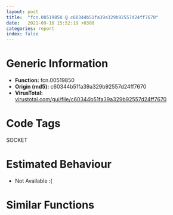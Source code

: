 ```yaml
---
layout: post
title:  "fcn.00519850 @ c60344b51fa39a329b92557d24ff7670"
date:   2021-09-10 15:52:19 +0300
categories: report
index: false
---
```


# Generic Information
- **Function:** fcn.00519850
- **Origin (md5):** c60344b51fa39a329b92557d24ff7670
- **VirusTotal:** [virustotal.com/gui/file/c60344b51fa39a329b92557d24ff7670][virustotal_ref]

# Code Tags
<span class="tag" id="SOCKET">SOCKET</span>


# Estimated Behaviour
<ul><li class="bhv-desc" id="na">Not Available :(</li></ul>

# Similar Functions
<script type="text/javascript" src="https://www.gstatic.com/charts/loader.js"></script>
<script type="text/javascript">

    google.charts.load('current', {'packages':['corechart']});
    google.charts.setOnLoadCallback(drawChart);

    function drawChart() {
    var data = new google.visualization.DataTable();
        data.addColumn('number', 'X');
        data.addColumn('number', 'Y');
        data.addColumn({type: 'string', role: 'tooltip', 'p': {'html': true}});
        data.addColumn({'type': 'string', 'role': 'style'});
        
        data.addRows([
    [0, 0, '<b><a href="/report/fcn.00519850@c60344b51fa39a329b92557d24ff7670">fcn.00519850</a><br>@c60344b51fa39a329b92557d24ff7670</b><br>', 'point { fill-color: #e0440e; }'],

        ]);

    var options = {
        title: 'Similarity Plot',
        legend: 'none',
        colors: ['#dedbd9', '#e6693e', '#ec8f6e', '#f3b49f', '#f6c7b6'],
        tooltip: {isHtml: true, trigger: 'both'},
        explorer: {
        actions: ["dragToZoom", "rightClickToReset"],
        },
        chartArea: {
        width: '80%',
        height: '80%'
        },
        width: '100%',
        height: '100%'
    };

    var chart = new google.visualization.ScatterChart(document.getElementById('chart_div'));

    chart.draw(data, options);
    }
    
</script>


<div id="chart_div" style="width: 100%px; height: 100%;"></div>

# Disassembled Code
{% highlight nasm %}

push 0xffffffffffffffff
push 0x5ae8b3
mov eax, dword
push eax
mov eax, 0x14b8
call fcn.0057aa20
mov eax, dword[0x5ffcc0]
xor eax, esp
mov dword[esp+0x14b0], eax
push ebx
push ebp
push esi
push edi
mov eax, dword[0x5ffcc0]
xor eax, esp
push eax
lea eax, [esp+0x14cc]
mov dword
mov eax, dword[esp+0x14dc]
mov dword[esp+0x14], eax
mov eax, dword[esp+0x14e0]
xor ebx, ebx
push eax
lea ecx, [esp+0x2a0]
mov dword[esp+0x14d8], ebx
call fcn.00402060
mov byte[esp+0x14d4], 1
nop
mov edi, dword[esp+0x14]
lea ecx, [esp+0x29c]
push ecx
lea ebp, [edi+0x14]
mov ecx, ebp
mov dword[esp+0x20], ebx
mov dword[edi+0x7c], 0xffffffff
mov dword[esp+0x30], ebx
mov dword[esp+0x34], ebx
call fcn.00403010
lea edx, [esp+0x14e4]
lea esi, [edi+0x30]
push edx
mov ecx, esi
call fcn.00403010
mov ecx, esi
call fcn.004020e0
test al, al
je off.b318
push ebx
push 0x5dea00
mov ecx, ebp
call fcn.00422030
mov esi, eax
cmp esi, 0xffffffff
je off.b318
lea ebx, [esi+1]
mov eax, ebp
lea ecx, [esp+0x1e4]
call fcn.00527e00
mov ecx, edi
push eax
add ecx, 0x30
mov byte[esp+0x14d8], 2
call fcn.00403010
mov bl, 1
lea ecx, [esp+0x1e4]
mov byte[esp+0x14d4], bl
call fcn.004020a0
mov eax, esi
mov edi, ebp
lea ecx, [esp+0x1e4]
call fcn.00527d90
push eax
mov ecx, ebp
mov byte[esp+0x14d8], 3
call fcn.00403010
lea ecx, [esp+0x1e4]
mov byte[esp+0x14d4], bl
call fcn.004020a0
mov edi, dword[esp+0x14]
mov eax, dword[edi+0xc]
push 0
push eax
call dword[sym.imp.KERNEL32.dll_WaitForSingleObject]
test eax, eax
jne off.b351
mov edi, dword[esp+0x14]
mov dword[esp+0x1c], 1
jmp off.b3145
lea ecx, [esp+0x1ac]
call fcn.00402030
lea ecx, [esp+0x1c8]
call fcn.00402030
lea ecx, [esp+0x200]
call fcn.00402030
lea ecx, [esp+0x4c]
push ecx
lea edx, [esp+0x3c]
push edx
lea ebx, [esp+0x208]
lea edi, [esp+0x1d0]
lea esi, [esp+0x1b4]
mov ecx, ebp
mov byte[esp+0x14dc], 6
call fcn.00519750
cmp byte[0x610e06], 0
mov dword[esp+0x2c8], 0xffffffff
jne off.b482
lea eax, [esp+0x2cc]
push eax
push 0x202
call sub.WS2_32.dll_WSAStartup
test eax, eax
jne off.b482
mov byte[0x610e06], 1
mov edi, dword[esp+0x14]
mov byte[esp+0x14d4], 7
mov ecx, dword[edi+0xc]
mov esi, dword[sym.imp.KERNEL32.dll_WaitForSingleObject]
push 0
push ecx
call esi
test eax, eax
jne off.b569
lea ecx, [esp+0x200]
mov dword[esp+0x1c], 1
call fcn.004020a0
lea ecx, [esp+0x1c8]
call fcn.004020a0
lea ecx, [esp+0x1ac]
mov byte[esp+0x14d4], 1
call fcn.004020a0
jmp off.b3145
push 6
push 1
push 2
call sub.WS2_32.dll_socket
mov ebx, eax
mov dword[esp+0x34], ebx
cmp ebx, 0xffffffff
jne off.b659
call sub.WS2_32.dll_WSAGetLastError
push eax
push str._connectAndSendData_:_socket_error__d.__r_n
call fcn.00574594
add esp, 8
lea ecx, [esp+0x200]
call fcn.004020a0
lea ecx, [esp+0x1c8]
call fcn.004020a0
lea ecx, [esp+0x1ac]
mov byte[esp+0x14d4], 1
call fcn.004020a0
jmp off.b3110
mov edx, dword[edi+0xc]
push 0
push edx
call esi
test eax, eax
jne off.b681
mov dword[esp+0x1c], 1
jmp off.b610
mov ecx, ebp
lea esi, [esp+0x264]
call fcn.00518e20
lea ecx, [esp+0x1ac]
lea esi, [esp+0x238]
mov byte[esp+0x14d4], 8
call fcn.00518e20
lea ecx, [edi+0x30]
lea esi, [esp+0x21c]
mov byte[esp+0x14d4], 9
call fcn.00518e20
lea ecx, [esp+0x238]
mov byte[esp+0x14d4], 0xa
call fcn.00402010
push eax
call sub.WS2_32.dll_gethostbyname
mov esi, eax
test esi, esi
jne off.b837
call sub.WS2_32.dll_WSAGetLastError
push eax
push str._gethostbyname_:_socket_error__d.__r_n
call fcn.00574594
add esp, 8
lea ecx, [esp+0x21c]
call fcn.00401ff0
lea ecx, [esp+0x238]
call fcn.00401ff0
lea ecx, [esp+0x264]
call fcn.00401ff0
jmp off.b610
mov eax, dword[edi+0xc]
xor ebp, ebp
push ebp
push eax
call dword[sym.imp.KERNEL32.dll_WaitForSingleObject]
test eax, eax
jne off.b864
mov dword[esp+0x1c], 1
jmp off.b796
mov ecx, 2
mov word[esp+0x254], cx
mov edx, dword[esi+0xc]
mov eax, dword[edx]
mov ecx, dword[eax]
mov esi, dword[esp+0x38]
xor eax, eax
push esi
mov dword[esp+0x25c], ecx
mov dword[esp+0x260], eax
mov dword[esp+0x264], eax
call sub.WS2_32.dll_htons
push 0x10
lea edx, [esp+0x258]
push edx
push ebx
mov word[esp+0x262], ax
call sub.WS2_32.dll_connect
cmp eax, 0xffffffff
jne off.b987
call sub.WS2_32.dll_WSAGetLastError
push eax
movzx eax, si
push eax
lea ecx, [esp+0x240]
call fcn.00402010
push eax
push str._connectAndSendData_:_connect__s:_d_error__d.__r_n
call fcn.00574594
add esp, 0x10
jmp off.b796
mov ecx, dword[edi+0xc]
mov esi, dword[sym.imp.KERNEL32.dll_WaitForSingleObject]
push ebp
push ecx
call esi
test eax, eax
jne off.b1017
mov dword[esp+0x1c], 1
jmp off.b796
lea ecx, [esp+0x190]
call fcn.004104e0
lea ecx, [esp+0x21c]
mov byte[esp+0x14d4], 0xb
call fcn.004020e0
lea ecx, [esp+0x190]
test al, al
je off.b1067
push str.GET_
jmp off.b1072
push str.POST_
call fcn.0044d310
lea edx, [esp+0x264]
push edx
lea ecx, [esp+0x194]
call fcn.00475410
push str._HTTP_1.1_r_n
lea ecx, [esp+0x194]
call fcn.0044d310
push str.Host:_
lea ecx, [esp+0x194]
call fcn.0044d310
lea eax, [esp+0x238]
push eax
lea ecx, [esp+0x194]
call fcn.00475410
push 0x5deab0
lea ecx, [esp+0x194]
call fcn.0044d310
push str.Accept:___r_n
lea ecx, [esp+0x194]
call fcn.0044d310
push str.User_Agent:_Mozilla_5.0__Windows_NT_5.1__AppleWebKit_537.31__KHTML__like_Gecko__Chrome_26.0.1410.64_Safari_537.31_r_n
lea ecx, [esp+0x194]
call fcn.0044d310
push str.Connection:_Keep_Alive_r_n
lea ecx, [esp+0x194]
call fcn.0044d310
push str.Content-Type:_application_x-www-form-urlencoded_r_n_
lea ecx, [esp+0x194]
call fcn.0044d310
lea ecx, [esp+0x21c]
call fcn.004020e0
test al, al
jne off.b1306
lea ecx, [esp+0x21c]
call fcn.00410560
push eax
lea ecx, [esp+0x460]
push str.Content_Length:__d_r_n
push ecx
call fcn.005735e2
add esp, 0xc
lea edx, [esp+0x45c]
push edx
lea ecx, [esp+0x194]
call fcn.0044d310
push 0x5deab0
lea ecx, [esp+0x194]
call fcn.0044d310
lea eax, [esp+0x21c]
push eax
lea ecx, [esp+0x194]
call fcn.00475410
push ebp
lea ecx, [esp+0x194]
call fcn.00410560
push eax
lea ecx, [esp+0x198]
call fcn.00402010
push eax
push ebx
call sub.WS2_32.dll_send
cmp eax, 0xffffffff
jne off.b1417
call sub.WS2_32.dll_WSAGetLastError
push eax
push str._connectAndSendData_:_send_error__d.__r_n
call fcn.00574594
add esp, 8
lea ecx, [esp+0x190]
call fcn.00401ff0
jmp off.b796
mov ecx, dword[edi+0xc]
push ebp
push ecx
call esi
test eax, eax
jne off.b1453
lea ecx, [esp+0x190]
mov dword[esp+0x1c], 1
call fcn.00401ff0
jmp off.b796
lea ecx, [esp+0x280]
call fcn.004104e0
lea ecx, [edi+0x64]
mov byte[esp+0x14d4], 0xc
call fcn.00476c10
lea ecx, [edi+0x54]
call fcn.00476c10
push 0xfff
lea edx, [esp+0x4c9]
push ebp
push edx
mov byte[esp+0x4d0], 0
call fcn.0057a180
add esp, 0xc
mov dword[esp+0x28], ebp
mov dword[esp+0x18], 0xffffffff
mov dword[esp+0x24], ebp
nop
mov ebx, dword[esp+0x34]
lea eax, [esp+0x44]
push eax
push 0
push 0
lea ecx, [esp+0x78]
push ecx
lea eax, [ebx+1]
mov edi, 1
push eax
mov dword[esp+0x58], 0xa
mov dword[esp+0x5c], 0x3e8
mov dword[esp+0x84], ebx
mov dword[esp+0x80], edi
call sub.WS2_32.dll_select
test eax, eax
jle off.b3002
mov ebp, dword[esp+0x14]
mov edx, dword[ebp+0xc]
mov esi, dword[sym.imp.KERNEL32.dll_WaitForSingleObject]
push 0
push edx
call esi
test eax, eax
je off.b3286
lea eax, [esp+0x6c]
push eax
push ebx
call sub.WS2_32.dll___WSAFDIsSet
test eax, eax
je off.b3002
mov ecx, dword[ebp+0xc]
push 0
push ecx
call esi
test eax, eax
je off.b3286
push 0x1000
lea edx, [esp+0x4c8]
push 0
push edx
call fcn.0057a180
add esp, 0xc
push 0
push 0x1000
lea eax, [esp+0x4cc]
push eax
push ebx
call sub.WS2_32.dll_recv
mov edi, eax
test edi, edi
jle off.b3002
mov ecx, dword[ebp+0xc]
push 0
push ecx
call esi
test eax, eax
je off.b3295
mov edx, dword[esp+0x28]
lea esi, [edi+edx]
lea ebx, [ebp+0x64]
push esi
mov ecx, ebx
call fcn.004754e0
push edi
lea eax, [esp+0x4c8]
push eax
mov ecx, ebx
call fcn.00455300
add eax, dword[esp+0x30]
push eax
call fcn.0057cd10
mov ecx, dword[ebp+0x10]
add esp, 0xc
mov dword[esp+0x28], esi
test ecx, ecx
je off.b1813
fldz
mov edx, dword[ecx]
mov eax, dword[edx+4]
sub esp, 8
fstp qword[esp]
push 0
push ebp
call eax
mov esi, ebp
lea ecx, [esi+0x64]
call fcn.00455300
mov ecx, dword[esp+0x28]
mov ebp, eax
lea edi, [ecx+ebp]
push str._r_n_r_n
push ebp
mov dword[esp+0x28], edi
call fcn.00575a10
mov ebx, eax
add esp, 8
test ebx, ebx
je off.b2897
cmp ebx, edi
jae off.b2897
add ebx, 4
cmp dword[esi+0x7c], 0xffffffff
mov dword[esp+0x24], ebx
jne off.b2032
push str.HTTP_1.1_
push ebp
call fcn.00575a10
mov esi, eax
add esp, 8
test esi, esi
je off.b2032
cmp esi, edi
jae off.b2032
add esi, 9
push 0x5debe0
push esi
call fcn.00575a10
add esp, 8
test eax, eax
je off.b2032
cmp eax, edi
jae off.b2032
push ecx
sub eax, esi
mov ecx, esp
mov edi, eax
call fcn.00505100
lea ecx, [esp+0x178]
call fcn.004022c0
push 0
push 0
lea ecx, [esp+0x17c]
call fcn.00402240
push edi
push esi
lea ecx, [esp+0x17c]
call fcn.004023b0
lea ecx, [esp+0x174]
call fcn.00402010
push eax
call fcn.00573198
mov edx, dword[esp+0x18]
add esp, 4
lea ecx, [esp+0x174]
mov dword[edx+0x7c], eax
call fcn.00401ff0
mov edi, dword[esp+0x20]
mov eax, dword[esp+0x14]
mov eax, dword[eax+0x7c]
cmp eax, 0x12e
je off.b2057
cmp eax, 0x12d
jne off.b2240
lea ecx, [esp+0x280]
call fcn.004020e0
test al, al
je off.b2240
push str.Location:_
push ebp
call fcn.00575a10
mov esi, eax
add esp, 8
test esi, esi
je off.b2240
cmp esi, edi
jae off.b2240
add esi, 0xa
push 0x5deab0
push esi
call fcn.00575a10
add esp, 8
test eax, eax
je off.b2240
cmp eax, edi
jae off.b2240
push ecx
sub eax, esi
mov ecx, esp
mov edi, eax
call fcn.00505100
lea ecx, [esp+0x178]
call fcn.004022c0
push 0
push 0
lea ecx, [esp+0x17c]
call fcn.00402240
push edi
push esi
lea ecx, [esp+0x17c]
call fcn.004023b0
lea ecx, [esp+0x174]
push ecx
lea ecx, [esp+0x284]
mov byte[esp+0x14d8], 0xd
call fcn.00410510
lea ecx, [esp+0x174]
mov byte[esp+0x14d4], 0xc
call fcn.00401ff0
mov edi, dword[esp+0x20]
lea ecx, [esp+0x280]
call fcn.004020e0
test al, al
je off.b3308
mov ecx, dword[esp+0x18]
cmp ecx, 0xffffffff
jne off.b2901
push str.Content_Length:_
push ebp
call fcn.00575a10
mov esi, eax
add esp, 8
test esi, esi
je off.b2413
cmp esi, edi
jae off.b2413
add esi, 0x10
push 0x5deab0
push esi
call fcn.00575a10
add esp, 8
test eax, eax
je off.b2413
cmp eax, edi
jae off.b2413
push ecx
sub eax, esi
mov ecx, esp
mov edi, eax
call fcn.00505100
lea ecx, [esp+0x178]
call fcn.004022c0
push 0
push 0
lea ecx, [esp+0x17c]
call fcn.00402240
push edi
push esi
lea ecx, [esp+0x17c]
call fcn.004023b0
lea ecx, [esp+0x174]
call fcn.00402010
push eax
call fcn.00573198
add esp, 4
lea ecx, [esp+0x174]
mov dword[esp+0x18], eax
call fcn.00401ff0
mov ecx, dword[esp+0x18]
cmp ecx, 0xffffffff
jne off.b2901
push 0x5deab0
push ebx
call fcn.00575a10
mov edi, eax
add esp, 8
test edi, edi
je off.b2566
cmp edi, dword[esp+0x20]
jae off.b2566
push ecx
mov esi, edi
mov ecx, esp
sub esi, ebx
call fcn.00505100
lea ecx, [esp+0x178]
call fcn.004022c0
push 0
push 0
lea ecx, [esp+0x17c]
call fcn.00402240
push esi
push ebx
lea ecx, [esp+0x17c]
call fcn.004023b0
lea edx, [esp+0x18]
push edx
push 0x5dec04
lea ecx, [esp+0x17c]
call fcn.00402010
push eax
call fcn.005759e5
add esp, 0xc
cmp eax, 1
jne off.b2554
add dword[esp+0x18], 7
add edi, 2
mov dword[esp+0x24], edi
lea ecx, [esp+0x174]
call fcn.00401ff0
mov ecx, dword[esp+0x18]
cmp ecx, 0xffffffff
jne off.b2901
push str.Connection:_
push ebp
call fcn.00575a10
mov esi, eax
add esp, 8
test esi, esi
je off.b2897
cmp esi, dword[esp+0x20]
jae off.b2897
add esi, 0xc
push 0x5deab0
push esi
call fcn.00575a10
add esp, 8
test eax, eax
je off.b2897
cmp eax, dword[esp+0x20]
jae off.b2897
push ecx
sub eax, esi
mov ecx, esp
mov edi, eax
call fcn.00505100
lea ecx, [esp+0x178]
call fcn.004022c0
push 0
push 0
lea ecx, [esp+0x17c]
call fcn.00402240
push edi
push esi
lea ecx, [esp+0x17c]
call fcn.004023b0
lea ecx, [esp+0x174]
mov byte[esp+0x14d4], 0xf
call fcn.00402010
mov ecx, eax
lea eax, [esp+0x1e4]
call fcn.00518dc0
push str.CLOSE
lea ecx, [esp+0x54]
mov byte[esp+0x14d8], 0x10
call fcn.00402060
lea ecx, [esp+0x50]
call fcn.00410560
mov esi, eax
lea ecx, [esp+0x1e4]
mov dword[esp+0x3c], esi
call fcn.00410560
mov dword[esp+0x40], eax
cmp eax, esi
lea eax, [esp+0x3c]
jb off.b2801
lea eax, [esp+0x40]
mov eax, dword[eax]
push eax
lea ecx, [esp+0x54]
call fcn.004020c0
lea ecx, [esp+0x1e8]
mov esi, eax
call fcn.004020c0
mov ecx, eax
mov eax, esi
call fcn.00527cd0
add esp, 4
test eax, eax
lea ecx, [esp+0x50]
sete bl
call fcn.004020a0
test bl, bl
je off.b2865
mov dword[esp+0x18], 0
lea ecx, [esp+0x1e4]
call fcn.004020a0
lea ecx, [esp+0x174]
mov byte[esp+0x14d4], 0xc
call fcn.00401ff0
mov ecx, dword[esp+0x18]
cmp dword[esp+0x24], 0
je off.b1536
test ecx, ecx
jle off.b1536
mov edi, dword[esp+0x24]
mov edx, dword[esp+0x20]
mov eax, edi
sub eax, ebp
sub edx, ebp
add eax, ecx
cmp edx, eax
jl off.b1536
mov eax, dword[esp+0x14]
cmp dword[eax+0x7c], 0xc8
jne off.b2965
mov dword[esp+0x2c], 1
lea esi, [eax+0x54]
push ecx
mov ecx, esi
call fcn.004754e0
mov ecx, dword[esp+0x18]
push ecx
push edi
mov ecx, esi
call fcn.00455300
push eax
call fcn.0057cd10
add esp, 0xc
mov ebx, dword[esp+0x34]
lea ecx, [esp+0x280]
call fcn.00401ff0
lea ecx, [esp+0x190]
call fcn.00401ff0
lea ecx, [esp+0x21c]
call fcn.00401ff0
lea ecx, [esp+0x238]
call fcn.00401ff0
lea ecx, [esp+0x264]
call fcn.00401ff0
lea ecx, [esp+0x200]
call fcn.004020a0
lea ecx, [esp+0x1c8]
call fcn.004020a0
lea ecx, [esp+0x1ac]
mov byte[esp+0x14d4], 1
call fcn.004020a0
mov edi, dword[esp+0x14]
cmp ebx, 0xffffffff
je off.b3145
push ebx
call sub.WS2_32.dll_closesocket
cmp eax, 0xffffffff
jne off.b3145
call sub.WS2_32.dll_WSAGetLastError
push eax
push str._connectAndSendData_:_closesocket_error__d.__r_n
call fcn.00574594
add esp, 8
mov ecx, dword[edi+0x10]
xor ebx, ebx
cmp ecx, ebx
je off.b3400
cmp dword[esp+0x1c], ebx
jne off.b3400
cmp dword[esp+0x30], ebx
jne off.b112
mov esi, dword[esp+0x14]
cmp dword[esp+0x2c], ebx
mov edx, dword[ecx]
mov edx, dword[edx]
lea eax, [esi+0xc]
push eax
sete al
movzx eax, al
push eax
push esi
lea eax, [esp+0x1f0]
push eax
call edx
push eax
lea ecx, [esp+0x2a0]
mov byte[esp+0x14d8], 0x11
call fcn.00403010
lea ecx, [esp+0x1e4]
mov byte[esp+0x14d4], 1
call fcn.004020a0
lea ecx, [esp+0x29c]
call fcn.004020e0
test al, al
jne off.b3410
lea ecx, [esi+0x30]
call fcn.004569e0
jmp off.b112
mov dword[esp+0x1c], edi
jmp off.b3002
mov dword[esp+0x1c], 1
jmp off.b3002
lea ecx, [esp+0x280]
call fcn.00402010
mov ecx, eax
lea eax, [esp+0x1e4]
call fcn.00518dc0
push eax
lea ecx, [esp+0x2a0]
mov byte[esp+0x14d8], 0xe
call fcn.00403010
lea ecx, [esp+0x1e4]
mov byte[esp+0x14d4], 0xc
call fcn.004020a0
mov ecx, dword[esp+0x14]
add ecx, 0x30
call fcn.004569e0
mov dword[esp+0x30], 1
jmp off.b2998
cmp dword[esp+0x30], ebx
jne off.b112
lea ecx, [esp+0x29c]
call fcn.004020a0
lea ecx, [esp+0x14e4]
call fcn.004020a0
mov eax, dword[esp+0x2c]
mov ecx, dword[esp+0x14cc]
mov dword
pop ecx
pop edi
pop esi
pop ebp
pop ebx
mov ecx, dword[esp+0x14b0]
xor ecx, esp
call fcn.005713ed
add esp, 0x14c4
ret 0x24

{% endhighlight %}

[virustotal_ref]: https://www.virustotal.com/gui/file/c60344b51fa39a329b92557d24ff7670